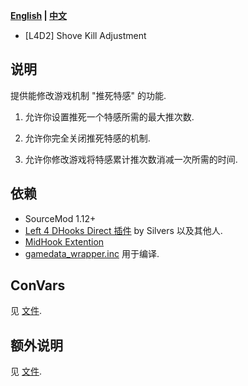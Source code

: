 **[English](./README.md) | [中文](./README-cn.md)**

* [L4D2] Shove Kill Adjustment

## 说明

提供能修改游戏机制 "推死特感" 的功能.  

1. 允许你设置推死一个特感所需的最大推次数.

2. 允许你完全关闭推死特感的机制.

3. 允许你修改游戏将特感累计推次数消减一次所需的时间.

## 依赖

* SourceMod 1.12+
* [Left 4 DHooks Direct 插件](https://forums.alliedmods.net/showthread.php?t=321696) by Silvers 以及其他人.
* [MidHook Extention](https://github.com/Scags/SM-MidHooks)
* [gamedata_wrapper.inc](https://github.com/blueblur0730/modified-plugins/blob/main/include/gamedata_wrapper.inc) 用于编译.

## ConVars

见 [文件](./scripting/l4d2_shove_kill_adjustment.sp#L503C0-L503C20).

## 额外说明

见 [文件](./scripting/l4d2_shove_kill_adjustment.sp#L43C0-L46C114).